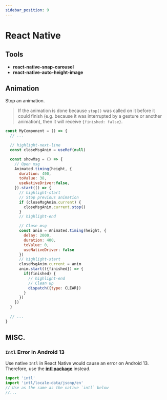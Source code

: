 ```yaml
---
sidebar_position: 9
---
```


# React Native

## Tools

- **react-native-snap-carousel**
- **react-native-auto-height-image**

## Animation

Stop an animation.

> If the animation is done because `stop()` was called on it before it could finish (e.g. because it was interrupted by a gesture or another animation), then it will receive `{finished: false}`.


```jsx
const MyComponent = () => {
  // ...

  // highlight-next-line
  const closeMsgAnim = useRef(null)

  const showMsg = () => {
    // Open msg
    Animated.timing(height, {
      duration: 400,
      toValue: 38,
      useNativeDriver:false,
    }).start(() => {
      // highlight-start
      // Stop previous animation
      if (closeMsgAnim.current) {
        closeMsgAnim.current.stop()
      }
      // highlight-end

      // Close msg
      const anim = Animated.timing(height, {
        delay: 2000,
        duration: 400,
        toValue: 0,
        useNativeDriver: false
      })
      // highlight-start
      closeMsgAnim.current = anim
      anim.start(({finished}) => {
        if(finished) {
          // highlight-end
          // Clean up
          dispatch({type: CLEAR})
        }
      })
    })
  }
  
  // ...
}
```

## MISC.

### `Intl` Error in Android 13

Use native `Intl` in React Native would cause an error on Android 13.
Therefore, use the [**intl package**](https://www.npmjs.com/package/intl) instead.

```ts
import 'intl'
import 'intl/locale-data/jsonp/en'
// Use as the same as the native `intl` below
//...
```